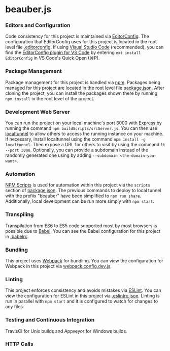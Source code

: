 # beauber.js

### Editors and Configuration
Code consistency for this project is maintained via [EditorConfig](https://editorconfig.org). The configuration that EditorConfig uses for this project is located in the root level file [.editorconfig](https://github.com/reecealanboyd/beauber.js/blob/master/.editorconfig).
If using [Visual Studio Code](https://code.visualstudio.com) (recommended), you can find the [EditorConfig plugin for VS Code](https://marketplace.visualstudio.com/itemdetails?itemName=EditorConfig.EditorConfig) by entering `ext install EditorConfig` in VS Code's Quick Open (⌘P).

### Package Management
Package management for this project is handled via [npm](https://www.npmjs.com). Packages being managed for this project are located in the root level file [package.json](https://github.com/reecealanboyd/beauber.js/blob/master/package.json). After cloning the project, you can install the packages shown there by running `npm install` in the root level of the project.

### Development Web Server
You can run the project on your local machine's port 3000 with [Express](https://expressjs.com/) by running the command `npm buildScripts/srcServer.js`. You can then use [localtunnel](https://github.com/localtunnel/localtunnel) to allow others to access the running instance on your machine. If necessary, install localtunnel using the command `npm install -g localtunnel`. Then expose a URL for others to visit by using the command `lt --port 3000`. Optionally, you can provide a subdomain instead of the randomly generated one using by adding `--subdomain <the-domain-you-want>`.

### Automation
[NPM Scripts](https://docs.npmjs.com/misc/scripts) is used for automation within this project via the `scripts` section of [package.json](https://github.com/reecealanboyd/beauber.js/blob/master/package.json). The previous commands to deploy to local tunnel with the prefiix "beauber" have been simplified to `npm run share`. Additionally, local development can be run more simply with `npm start`.

### Transpiling
Transpilation from ES6 to ES5 code supported most by most browsers is possible due to [Babel](https://babeljs.io/). You can see the Babel configuration for this project in [.babelrc](https://github.com/reecealanboyd/beauber.js/blob/master/.babelrc).

### Bundling
This project uses [Webpack](https://webpack.js.org/) for bundling. You can view the configuration for Webpack in this project via [webpack.config.dev.js](https://github.com/reecealanboyd/beauber.js/blob/master/webpack.config.dev.js).

### Linting
This project enforces consistency and avoids mistakes via [ESLint](https://eslint.org/). You can view the configuration for ESLint in this project via [.eslintrc.json](https://github.com/reecealanboyd/beauber.js/blob/master/.eslintrc.json). Linting is run in parallel with `npm start` and it is configured to watch for changes to any files.

### Testing and Continuous Integration
TravisCI for Unix builds and Appveyor for Windows builds. 

### HTTP Calls
